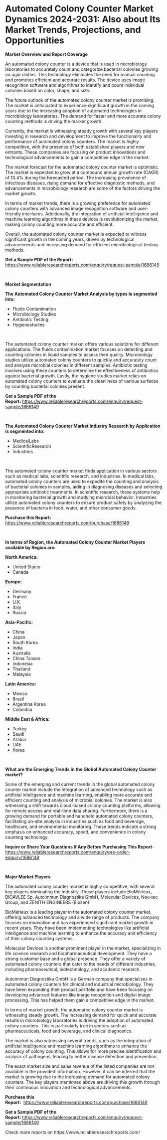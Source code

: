 <p><h1>Automated Colony Counter Market Dynamics 2024-2031: Also about Its Market Trends, Projections, and Opportunities</h1></p><p><strong>Market Overview and Report Coverage</strong></p>
<p><p>An automated colony counter is a device that is used in microbiology laboratories to accurately count and categorize bacterial colonies growing on agar dishes. This technology eliminates the need for manual counting and promotes efficient and accurate results. The device uses image recognition software and algorithms to identify and count individual colonies based on color, shape, and size.</p><p>The future outlook of the automated colony counter market is promising. The market is anticipated to experience significant growth in the coming years due to the increasing adoption of automated technologies in microbiology laboratories. The demand for faster and more accurate colony counting methods is driving the market growth.</p><p>Currently, the market is witnessing steady growth with several key players investing in research and development to improve the functionality and performance of automated colony counters. The market is highly competitive, with the presence of both established players and new entrants. These companies are focusing on product innovations and technological advancements to gain a competitive edge in the market.</p><p>The market forecast for the automated colony counter market is optimistic. The market is expected to grow at a compound annual growth rate (CAGR) of 10.4% during the forecasted period. The increasing prevalence of infectious diseases, rising demand for effective diagnostic methods, and advancements in microbiology research are some of the factors driving the market growth.</p><p>In terms of market trends, there is a growing preference for automated colony counters with advanced image recognition software and user-friendly interfaces. Additionally, the integration of artificial intelligence and machine learning algorithms in these devices is revolutionizing the market, making colony counting more accurate and efficient.</p><p>Overall, the automated colony counter market is expected to witness significant growth in the coming years, driven by technological advancements and increasing demand for efficient microbiological testing methods.</p></p>
<p><strong>Get a Sample PDF of the Report:</strong> <a href="https://www.reliableresearchreports.com/enquiry/request-sample/1686149">https://www.reliableresearchreports.com/enquiry/request-sample/1686149</a></p>
<p>&nbsp;</p>
<p><strong>Market Segmentation</strong></p>
<p><strong>The Automated Colony Counter Market Analysis by types is segmented into:</strong></p>
<p><ul><li>Fluids Contamination</li><li>Microbiology Studies</li><li>Antibiotic Testing</li><li>Hygienestudies</li></ul></p>
<p>&nbsp;</p>
<p><p>The automated colony counter market offers various solutions for different applications. The fluids contamination market focuses on detecting and counting colonies in liquid samples to assess their quality. Microbiology studies utilize automated colony counters to quickly and accurately count and analyze microbial colonies in different samples. Antibiotic testing involves using these counters to determine the effectiveness of antibiotics against bacterial growth. Lastly, the hygiene studies market relies on automated colony counters to evaluate the cleanliness of various surfaces by counting bacterial colonies present.</p></p>
<p><strong>Get a Sample PDF of the Report:</strong>&nbsp;<a href="https://www.reliableresearchreports.com/enquiry/request-sample/1686149">https://www.reliableresearchreports.com/enquiry/request-sample/1686149</a></p>
<p>&nbsp;</p>
<p><strong>The Automated Colony Counter Market Industry Research by Application is segmented into:</strong></p>
<p><ul><li>MedicalLabs</li><li>ScientificResearch</li><li>Industries</li></ul></p>
<p>&nbsp;</p>
<p><p>The automated colony counter market finds application in various sectors such as medical labs, scientific research, and industries. In medical labs, automated colony counters are used to expedite the counting and analysis of bacterial colonies in samples, aiding in diagnosing diseases and selecting appropriate antibiotic treatments. In scientific research, these systems help in monitoring bacterial growth and studying microbial behavior. Industries utilize automated colony counters to ensure product safety by analyzing the presence of bacteria in food, water, and other consumer goods.</p></p>
<p><strong>Purchase this Report:</strong>&nbsp; <a href="https://www.reliableresearchreports.com/purchase/1686149">https://www.reliableresearchreports.com/purchase/1686149</a></p>
<p>&nbsp;</p>
<p><strong>In terms of Region, the Automated Colony Counter Market Players available by Region are:</strong></p>
<p>
    <p> <strong> North America: </strong>
        <ul>
            <li>United States</li>
            <li>Canada</li>
        </ul>
        </p> 
    <p> <strong> Europe: </strong>
        <ul>
            <li>Germany</li>
            <li>France</li>
            <li>U.K.</li>
            <li>Italy</li>
            <li>Russia</li>
        </ul>
        </p> 
    <p> <strong> Asia-Pacific: </strong>
        <ul>
            <li>China</li>
            <li>Japan</li>
            <li>South Korea</li>
            <li>India</li>
            <li>Australia</li>
            <li>China Taiwan</li>
            <li>Indonesia</li>
            <li>Thailand</li>
            <li>Malaysia</li>
        </ul>
        </p> 
    <p> <strong> Latin America: </strong>
        <ul>
            <li>Mexico</li>
            <li>Brazil</li>
            <li>Argentina Korea</li>
            <li>Colombia</li>
        </ul>
        </p> 
    <p> <strong> Middle East & Africa: </strong>
        <ul>
            <li>Turkey</li>
            <li>Saudi</li>
            <li>Arabia</li>
            <li>UAE</li>
            <li>Korea</li>
        </ul>
    </p>
    </p>
<p>&nbsp;</p>
<p><strong>What are the Emerging Trends in the Global Automated Colony Counter market?</strong></p>
<p><p>Some of the emerging and current trends in the global automated colony counter market include the integration of advanced technology such as artificial intelligence and machine learning, enabling more accurate and efficient counting and analysis of microbial colonies. The market is also witnessing a shift towards cloud-based colony counting platforms, allowing for remote access and real-time data sharing. Furthermore, there is a growing demand for portable and handheld automated colony counters, facilitating on-site analysis in industries such as food and beverage, healthcare, and environmental monitoring. These trends indicate a strong emphasis on enhanced accuracy, speed, and convenience in colony counting technology.</p></p>
<p><strong>Inquire or Share Your Questions If Any Before Purchasing This Report</strong>- <a href="https://www.reliableresearchreports.com/enquiry/pre-order-enquiry/1686149">https://www.reliableresearchreports.com/enquiry/pre-order-enquiry/1686149</a></p>
<p>&nbsp;</p>
<p><strong>Major Market Players</strong></p>
<p><p>The automated colony counter market is highly competitive, with several key players dominating the industry. These players include BioMérieux, BIOAVLEE Sp, Autoimmun Diagnostika GmbH, Molecular Devices, Neu-tec Group, and ZENITH ENGINEERS (Biozen). </p><p>BioMérieux is a leading player in the automated colony counter market, offering advanced technology and a wide range of products. The company focuses on innovation and has experienced significant market growth in recent years. They have been implementing technologies like artificial intelligence and machine learning to enhance the accuracy and efficiency of their colony counting systems.</p><p>Molecular Devices is another prominent player in the market, specializing in life science research and biopharmaceutical development. They have a strong customer base and a global presence. They offer a variety of automated colony counters that cater to the needs of different industries, including pharmaceutical, biotechnology, and academic research.</p><p>Autoimmun Diagnostika GmbH is a German company that specializes in automated colony counters for clinical and industrial microbiology. They have been expanding their product portfolio and have been focusing on developing advanced features like image recognition and digital image processing. This has helped them gain a competitive edge in the market.</p><p>In terms of market growth, the automated colony counter market is witnessing steady growth. The increasing demand for quick and accurate results in microbiology laboratories is driving the adoption of automated colony counters. This is particularly true in sectors such as pharmaceuticals, food and beverage, and clinical diagnostics.</p><p>The market is also witnessing several trends, such as the integration of artificial intelligence and machine learning algorithms to enhance the accuracy of colony counting. This allows for more precise identification and analysis of pathogens, leading to better disease detection and prevention.</p><p>The exact market size and sales revenue of the listed companies are not available in the provided information. However, it can be inferred that the market is growing due to the increasing demand for automated colony counters. The key players mentioned above are driving this growth through their continuous innovation and technological advancements.</p></p>
<p><strong>Purchase this Report:</strong>&nbsp;&nbsp;<a href="https://www.reliableresearchreports.com/purchase/1686149">https://www.reliableresearchreports.com/purchase/1686149</a></p>
<p></p>
<p><strong>Get a Sample PDF of the Report:</strong>&nbsp;<a href="https://www.reliableresearchreports.com/enquiry/request-sample/1686149">https://www.reliableresearchreports.com/enquiry/request-sample/1686149</a></p>
<p>Check more reports on https://www.reliableresearchreports.com/</p>